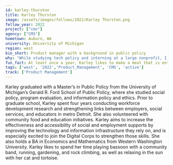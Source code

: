 ```yaml
---
id: karley-thurston
title: Karley Thurston
image: /assets/images/fellows/2022/Karley Thurston.png
fellow_year: 2022
project: ["cms"]
agency: ["CMS"]
hometown: Auburn, WA
university: University of Michigan
region: west
bio_short: Product manager with a background in public policy 
why: "While studying tech policy and interning at a large nonprofit, I realized how important it was to have more hands-on experience with the development process. I was so excited when the Digital Corps posting came up—it is a wonderful opportunity to strengthen what I had learned while remaining in the public sector and working towards goals I am passionate about."
fun_fact: At least once a year, Karley likes to make a meal that is entirely home-grown and/or foraged!
tags: ['west', '2022','Product_Management', 'CMS', 'active']
track: ['Product Management']
---
```


Karley graduated with a Master’s in Public Policy from the University of Michigan’s Gerald R. Ford School of Public Policy, where she studied social policy, program evaluation, and information policy and ethics. Prior to graduate school, Karley spent four years conducting workforce development research and strengthening links between employers, social services, and educators in metro Detroit. She also volunteered with community food and education initiatives. Karley aims to increase the effectiveness and accessibility of social and employment supports by improving the technology and information infrastructure they rely on, and is especially excited to join the Digital Corps to strengthen those skills. She also holds a BA in Economics and Mathematics from Western Washington University. Karley likes to spend her time playing bassoon with a community band, running, gardening, and rock climbing, as well as relaxing in the sun with her cat and tortoise.
